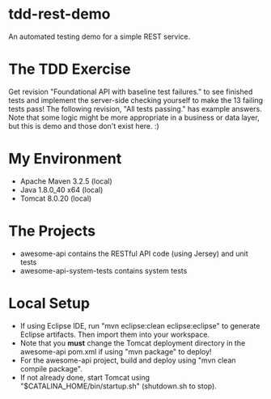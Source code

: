 tdd-rest-demo
======================
An automated testing demo for a simple REST service.

The TDD Exercise
======================
Get revision "Foundational API with baseline test failures." to see finished tests and implement the server-side checking yourself to make the 13 failing tests pass!  The following revision, "All tests passing." has example answers.  Note that some logic might be more appropriate in a business or data layer, but this is demo and those don't exist here.  :)

My Environment
======================
- Apache Maven 3.2.5 (local)
- Java 1.8.0_40 x64 (local)
- Tomcat 8.0.20 (local)

The Projects
======================
- awesome-api contains the RESTful API code (using Jersey) and unit tests
- awesome-api-system-tests contains system tests

Local Setup
======================
- If using Eclipse IDE, run "mvn eclipse:clean eclipse:eclipse" to generate Eclipse artifacts.  Then import them into your workspace.
- Note that you <b>must</b> change the Tomcat deployment directory in the awesome-api pom.xml if using "mvn package" to deploy!
- For the awesome-api project, build and deploy using "mvn clean compile package".
- If not already done, start Tomcat using "$CATALINA_HOME/bin/startup.sh" (shutdown.sh to stop).
